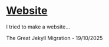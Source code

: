 # [Website](https://techified.pages.dev)
I tried to make a website...

The Great Jekyll Migration - 19/10/2025

